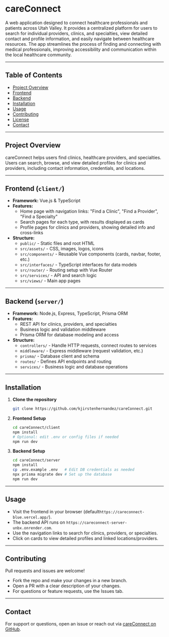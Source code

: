 # careConnect

A web application designed to connect healthcare professionals and patients across Utah Valley. It provides a centralized platform for users to search for individual providers, clinics, and specialties, view detailed contact and profile information, and easily navigate between healthcare resources. The app streamlines the process of finding and connecting with medical professionals, improving accessibility and communication within the local healthcare community.

---

## Table of Contents

- [Project Overview](#project-overview)
- [Frontend](#frontend)
- [Backend](#backend)
- [Installation](#installation)
- [Usage](#usage)
- [Contributing](#contributing)
- [License](#license)
- [Contact](#contact)

---

## Project Overview

careConnect helps users find clinics, healthcare providers, and specialties. Users can search, browse, and view detailed profiles for clinics and providers, including contact information, credentials, and locations.

---

## Frontend (`client/`)

- **Framework:** Vue.js & TypeScript
- **Features:**
  - Home page with navigation links: "Find a Clinic", "Find a Provider", "Find a Specialty"
  - Search pages for each type, with results displayed as cards
  - Profile pages for clinics and providers, showing detailed info and cross-links
- **Structure:**
  - `public/` - Static files and root HTML
  - `src/assets/` - CSS, images, logos, icons
  - `src/components/` - Reusable Vue components (cards, navbar, footer, etc.)
  - `src/interfaces/` - TypeScript interfaces for data models
  - `src/router/` - Routing setup with Vue Router
  - `src/services/` - API and search logic
  - `src/views/` - Main app pages

---

## Backend (`server/`)

- **Framework:** Node.js, Express, TypeScript, Prisma ORM
- **Features:**
  - REST API for clinics, providers, and specialties
  - Business logic and validation middleware
  - Prisma ORM for database modeling and access
- **Structure:**
  - `controllers/` - Handle HTTP requests, connect routes to services
  - `middleware/` - Express middleware (request validation, etc.)
  - `prisma/` - Database client and schema
  - `routes/` - Defines API endpoints and routing
  - `services/` - Business logic and database operations

---

## Installation

1. **Clone the repository**
   ```bash
   git clone https://github.com/kjirstenhernandez/careConnect.git
   ```

2. **Frontend Setup**
   ```bash
   cd careConnect/client
   npm install
   # Optional: edit .env or config files if needed
   npm run dev
   ```

3. **Backend Setup**
   ```bash
   cd careConnect/server
   npm install
   cp .env.example .env   # Edit DB credentials as needed
   npx prisma migrate dev # Set up the database
   npm run dev
   ```

---

## Usage

- Visit the frontend in your browser (default`https://careconnect-blue.vercel.app/`).
- The backend API runs on `https://careconnect-server-unbx.onrender.com`.
- Use the navigation links to search for clinics, providers, or specialties.
- Click on cards to view detailed profiles and linked locations/providers.

---

## Contributing

Pull requests and issues are welcome!  
- Fork the repo and make your changes in a new branch.
- Open a PR with a clear description of your changes.
- For questions or feature requests, use the Issues tab.

---


## Contact

For support or questions, open an issue or reach out via [careConnect on GitHub](https://github.com/kjirstenhernandez/careConnect).
